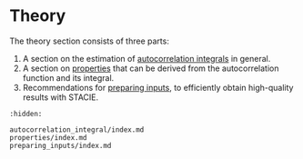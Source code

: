 # Theory

The theory section consists of three parts:

1. A section on the estimation of
   [autocorrelation integrals](autocorrelation_integral/index.md) in general.
2. A section on [properties](properties/index.md) that can be derived
   from the autocorrelation function and its integral.
3. Recommendations for [preparing inputs](preparing_inputs/index.md),
   to efficiently obtain high-quality results with STACIE.

```{toctree}
:hidden:

autocorrelation_integral/index.md
properties/index.md
preparing_inputs/index.md
```
